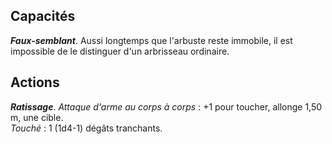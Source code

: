 ## Capacités
_**Faux-semblant**_. Aussi longtemps que l'arbuste reste immobile, il est impossible de le distinguer d'un arbrisseau ordinaire.

## Actions
_**Ratissage**_. _Attaque d'arme au corps à corps_ : +1 pour toucher, allonge 1,50 m, une cible.  
_Touché_ : 1 (1d4-1) dégâts tranchants.
